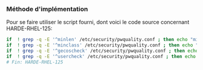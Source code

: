 ### Méthode d'implémentation
Pour se faire utiliser le script fourni, dont voici le code source concernant HARDE-RHEL-125:
```bash
if  ! grep -q -E '^minlen' /etc/security/pwquality.conf ; then echo "minlen = 9">> /etc/security/pwquality.conf; fi
if  ! grep -q -E '^minclass' /etc/security/pwquality.conf ; then echo "minclass = 4">> /etc/security/pwquality.conf; fi
if  ! grep -q -E '^gecoscheck' /etc/security/pwquality.conf ; then echo "gecoscheck = 1">> /etc/security/pwquality.conf; fi
if  ! grep -q -E '^usercheck' /etc/security/pwquality.conf ; then echo "usercheck = 1">> /etc/security/pwquality.conf; fi
# Fin: HARDE-RHEL-125
```
